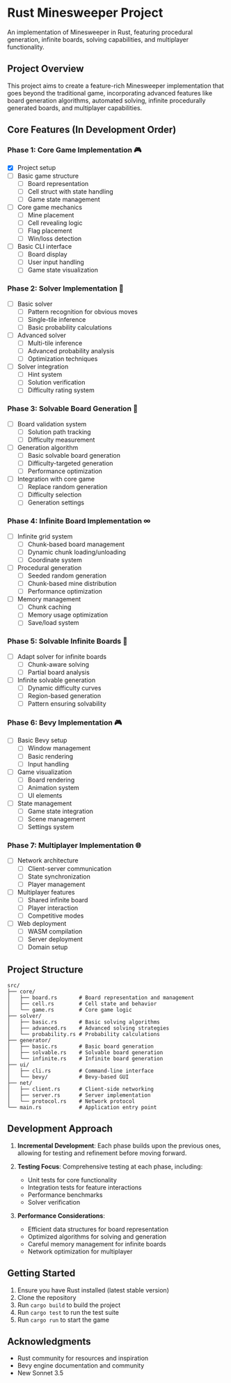 # Rust Minesweeper Project

An implementation of Minesweeper in Rust, featuring procedural generation, infinite boards, solving capabilities, and multiplayer functionality.

## Project Overview

This project aims to create a feature-rich Minesweeper implementation that goes beyond the traditional game, incorporating advanced features like board generation algorithms, automated solving, infinite procedurally generated boards, and multiplayer capabilities.

## Core Features (In Development Order)

### Phase 1: Core Game Implementation 🎮

- [x] Project setup
- [ ] Basic game structure
  - [ ] Board representation
  - [ ] Cell struct with state handling
  - [ ] Game state management
- [ ] Core game mechanics
  - [ ] Mine placement
  - [ ] Cell revealing logic
  - [ ] Flag placement
  - [ ] Win/loss detection
- [ ] Basic CLI interface
  - [ ] Board display
  - [ ] User input handling
  - [ ] Game state visualization

### Phase 2: Solver Implementation 🧮

- [ ] Basic solver
  - [ ] Pattern recognition for obvious moves
  - [ ] Single-tile inference
  - [ ] Basic probability calculations
- [ ] Advanced solver
  - [ ] Multi-tile inference
  - [ ] Advanced probability analysis
  - [ ] Optimization techniques
- [ ] Solver integration
  - [ ] Hint system
  - [ ] Solution verification
  - [ ] Difficulty rating system

### Phase 3: Solvable Board Generation 🎲

- [ ] Board validation system
  - [ ] Solution path tracking
  - [ ] Difficulty measurement
- [ ] Generation algorithm
  - [ ] Basic solvable board generation
  - [ ] Difficulty-targeted generation
  - [ ] Performance optimization
- [ ] Integration with core game
  - [ ] Replace random generation
  - [ ] Difficulty selection
  - [ ] Generation settings

### Phase 4: Infinite Board Implementation ∞

- [ ] Infinite grid system
  - [ ] Chunk-based board management
  - [ ] Dynamic chunk loading/unloading
  - [ ] Coordinate system
- [ ] Procedural generation
  - [ ] Seeded random generation
  - [ ] Chunk-based mine distribution
  - [ ] Performance optimization
- [ ] Memory management
  - [ ] Chunk caching
  - [ ] Memory usage optimization
  - [ ] Save/load system

### Phase 5: Solvable Infinite Boards 🌟

- [ ] Adapt solver for infinite boards
  - [ ] Chunk-aware solving
  - [ ] Partial board analysis
- [ ] Infinite solvable generation
  - [ ] Dynamic difficulty curves
  - [ ] Region-based generation
  - [ ] Pattern ensuring solvability

### Phase 6: Bevy Implementation 🎮

- [ ] Basic Bevy setup
  - [ ] Window management
  - [ ] Basic rendering
  - [ ] Input handling
- [ ] Game visualization
  - [ ] Board rendering
  - [ ] Animation system
  - [ ] UI elements
- [ ] State management
  - [ ] Game state integration
  - [ ] Scene management
  - [ ] Settings system

### Phase 7: Multiplayer Implementation 🌐

- [ ] Network architecture
  - [ ] Client-server communication
  - [ ] State synchronization
  - [ ] Player management
- [ ] Multiplayer features
  - [ ] Shared infinite board
  - [ ] Player interaction
  - [ ] Competitive modes
- [ ] Web deployment
  - [ ] WASM compilation
  - [ ] Server deployment
  - [ ] Domain setup

## Project Structure

```
src/
├── core/
│   ├── board.rs       # Board representation and management
│   ├── cell.rs        # Cell state and behavior
│   └── game.rs        # Core game logic
├── solver/
│   ├── basic.rs       # Basic solving algorithms
│   ├── advanced.rs    # Advanced solving strategies
│   └── probability.rs # Probability calculations
├── generator/
│   ├── basic.rs       # Basic board generation
│   ├── solvable.rs    # Solvable board generation
│   └── infinite.rs    # Infinite board generation
├── ui/
│   ├── cli.rs         # Command-line interface
│   └── bevy/          # Bevy-based GUI
├── net/
│   ├── client.rs      # Client-side networking
│   ├── server.rs      # Server implementation
│   └── protocol.rs    # Network protocol
└── main.rs            # Application entry point
```

## Development Approach

1. **Incremental Development**: Each phase builds upon the previous ones, allowing for testing and refinement before moving forward.

2. **Testing Focus**: Comprehensive testing at each phase, including:
   - Unit tests for core functionality
   - Integration tests for feature interactions
   - Performance benchmarks
   - Solver verification

3. **Performance Considerations**:
   - Efficient data structures for board representation
   - Optimized algorithms for solving and generation
   - Careful memory management for infinite boards
   - Network optimization for multiplayer

## Getting Started

1. Ensure you have Rust installed (latest stable version)
2. Clone the repository
3. Run `cargo build` to build the project
4. Run `cargo test` to run the test suite
5. Run `cargo run` to start the game

## Acknowledgments

- Rust community for resources and inspiration
- Bevy engine documentation and community
- New Sonnet 3.5
